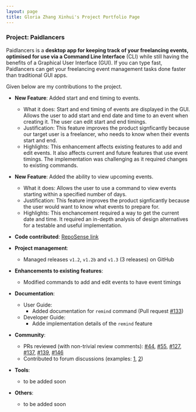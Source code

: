 ```yaml
---
layout: page
title: Gloria Zhang Xinhui's Project Portfolio Page
---
```


### Project: Paidlancers

Paidlancers is a **desktop app for keeping track of your freelancing events, optimised for use via a Command Line Interface** (CLI) while still having the benefits of a Graphical User Interface (GUI). If you can type fast, Paidlancers can get your freelancing event management tasks done faster than traditional GUI apps.

Given below are my contributions to the project.

* **New Feature**: Added start and end timing to events.
  * What it does: Start and end timing of events are displayed in the GUI. Allows the user to add start and end date and time to an event when creating it. The user can edit start and end timings.
  * Justification: This feature improves the product signficantly because our target user is a freelancer, who needs to know when their events start and end.
  * Highlights: This enhancement affects existing features to add and edit events. It also affects current and future features that use event timings. The implementation was challenging as it required changes to existing commands.

* **New Feature**: Added the ability to view upcoming events.
  * What it does: Allows the user to use a command to view events starting within a specified number of days.
  * Justification: This feature improves the product signficantly because the user would want to know what events to prepare for. 
  * Highlights: This enchancement required a way to get the current date and time. It required an in-depth analysis of design alternatives for a testable and useful implementation.

* **Code contributed**: [RepoSense link](https://nus-cs2103-ay2223s2.github.io/tp-dashboard/?search=glozxi&breakdown=true&sort=groupTitle&sortWithin=title&since=2023-02-17&timeframe=commit&mergegroup=&groupSelect=groupByRepos&checkedFileTypes=docs~functional-code~test-code~other)

* **Project management**:
  * Managed releases `v1.2`, `v1.2b` and `v1.3` (3 releases) on GitHub

* **Enhancements to existing features**:
  * Modified commands to add and edit events to have event timings

* **Documentation**:
  * User Guide:
    * Added documentation for `remind` command (Pull request [#133](https://github.com/AY2223S2-CS2103T-T11-3/tp/pull/133))
  * Developer Guide:
    * Adde implementation details of the `remind` feature

* **Community**:
  * PRs reviewed (with non-trivial review comments): [#44](https://github.com/AY2223S2-CS2103T-T11-3/tp/pull/44), [#55](https://github.com/AY2223S2-CS2103T-T11-3/tp/pull/55), [#127](https://github.com/AY2223S2-CS2103T-T11-3/tp/pull/127), [#137](https://github.com/AY2223S2-CS2103T-T11-3/tp/pull/137), [#139](https://github.com/AY2223S2-CS2103T-T11-3/tp/pull/139), [#146](https://github.com/AY2223S2-CS2103T-T11-3/tp/pull/146)
  * Contributed to forum discussions (examples: [1](https://github.com/nus-cs2103-AY2223S2/forum/issues/4), [2](https://github.com/nus-cs2103-AY2223S2/forum/issues/222))

* **Tools**:
  * to be added soon

* **Others**:
  * to be added soon
